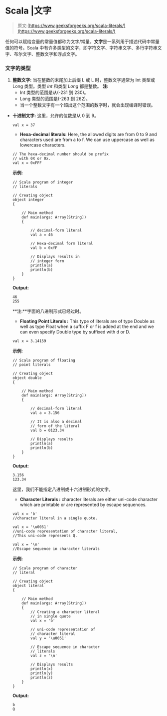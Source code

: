 # Scala |文字

> 原文:[https://www.geeksforgeeks.org/scala-literals/](https://www.geeksforgeeks.org/scala-literals/)

任何可以赋给变量的常量值都称为文字/常量。**文字**是一系列用于描述代码中常量值的符号。Scala 中有许多类型的文字，即字符文字、字符串文字、多行字符串文字、布尔文字、整数文字和浮点文字。

### 文字的类型

1.  **整数文字:**
    当在整数的末尾加上后缀 L 或 L 时，整数文字通常为 Int 类型或 Long 类型。类型 *Int* 和类型 *Long* 都是整数。
    **注:**
    *   Int 类型的范围是从(-231 到 230)。
    *   Long 类型的范围是(-263 到 262)。
    *   当一个整数文字有一个超出这个范围的数字时，就会出现编译时错误。

*   **十进制文字:**
    这里，允许的位数是从 0 到 9。

    ```
    val x = 37
    ```

    *   **Hexa-decimal literals:**
    Here, the allowed digits are from 0 to 9 and characters used are from a to f. We can use uppercase as well as lowercase characters.

    ```
    // The hexa-decimal number should be prefix
    // with 0X or 0x.
    val x = 0xFFF
    ```

    **示例:**

    ```
    // Scala program of integer
    // literals

    // Creating object
    object integer
    {

        // Main method
        def main(args: Array[String])
        {

            // decimal-form literal
            val a = 46

            // Hexa-decimal form literal
            val b = 0xfF

            // Displays results in
            // integer form
            println(a)
            println(b)
        }
    }
    ```

    **Output:**

    ```
    46
    255

    ```

    **注:**字面的八进制形式已经过时。

    *   **Floating Point Literals :**
    This type of literals are of type Double as well as type Float when a suffix F or f is added at the end and we can even specify Double type by suffixed with d or D.

    ```
    val x = 3.14159
    ```

    **示例:**

    ```
    // Scala program of floating
    // point literals

    // Creating object
    object double
    {

        // Main method
        def main(args: Array[String])
        {

            // decimal-form literal
            val a = 3.156

            // It is also a decimal 
            // form of the literal
            val b = 0123.34

            // Displays results
            println(a)
            println(b)
        }
    }
    ```

    **Output:**

    ```
    3.156
    123.34

    ```

    这里，我们不能指定八进制或十六进制形式的文字。

    *   **Character Literals :**
    character literals are either uni-code character which are printable or are represented by escape sequences.

    ```
    val x = 'b' 
    //character literal in a single quote.
    ```

    ```
    val x = '\u0051' 
    //uni-code representation of character literal,
    //This uni-code represents Q.
    ```

    ```
    val x = '\n' 
    //Escape sequence in character literals
    ```

    **示例:**

    ```
    // Scala program of character
    // literal

    // Creating object
    object literal
    {

        // Main method
        def main(args: Array[String])
        {
            // Creating a character literal
            // in single quote
            val x = 'b'

            // uni-code representation of
            // character literal
            val y = '\u0051'

            // Escape sequence in character
            // literals
            val z = '\n'

            // Displays results
            println(x)
            println(y)
            println(z)
        }
    }
    ```

    **Output:**

    ```
    b
    Q

    ```